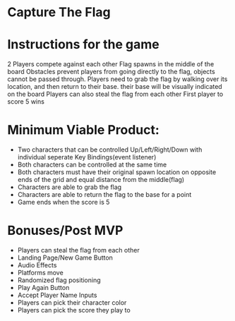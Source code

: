 # Capture The Flag
# Instructions for the game
2 Players compete against each other
Flag spawns in the middle of the board
Obstacles prevent players from going directly to the flag, objects cannot be passed through.
Players need to grab the flag by walking over its location, and then return to their base. their base will be visually indicated on the board
Players can also steal the flag from each other
First player to score 5 wins



# Minimum Viable Product:   
- Two characters that can be controlled Up/Left/Right/Down with individual seperate Key Bindings(event listener)
- Both characters can be controlled at the same time
- Both characters must have their original spawn location on opposite ends of the grid and equal distance from the middle(flag)
- Characters are able to grab the flag
- Characters are able to return the flag to the base for a point
- Game ends when the score is 5

# Bonuses/Post MVP
- Players can steal the flag from each other
- Landing Page/New Game Button
- Audio Effects
- Platforms move
- Randomized flag positioning
- Play Again Button
- Accept Player Name Inputs
- Players can pick their character color
- Players can pick the score they play to
